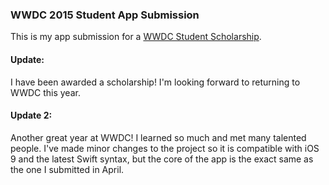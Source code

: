 ### WWDC 2015 Student App Submission

This is my app submission for a [WWDC Student Scholarship](https://developer.apple.com/wwdc/scholarships/).  

#### Update:
I have been awarded a scholarship! I'm looking forward to returning to WWDC this year.   

#### Update 2:
Another great year at WWDC! I learned so much and met many talented people. I've made minor changes to the project so it is compatible with iOS 9 and the latest Swift syntax, but the core of the app is the exact same as the one I submitted in April.
